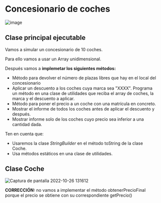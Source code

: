 # Concesionario de coches

![image](https://user-images.githubusercontent.com/91023374/203345701-5d1910f1-6945-4ca9-b356-c872f6837b88.png)


## Clase principal ejecutable

Vamos a simular un concesionario de 10 coches.

Para ello vamos a usar un Array unidimensional.

Después vamos a **implemetar los siguientes métodos:**

- Método para devolver el número de plazas libres que hay en el local del concesionario
- Aplicar un descuento a los coches cuya marca sea "XXXX". Programa un método en una clase de utilidades que reciba el array de coches, la marca y el descuento a aplicar.
- Método para poner el precio a un coche con una matrícula en concreto.
- Mostrar el informe de todos los coches antes de aplicar el descuento y después. 
- Mostrar informe solo de los coches cuyo precio sea inferior a una cantidad dada. 

Ten en cuenta que:

- Usaremos la clase *StringBuilder* en el método toString de la clase Coche.
- Usa métodos estáticos en una clase de utilidades.

## Clase Coche

![Captura de pantalla 2022-10-26 131612](https://user-images.githubusercontent.com/91023374/198013155-93bb7641-2bb6-49dc-a9d5-b8890909ffae.jpg)

**CORRECCIÓN:** no vamos a implementar el método obtenerPrecioFinal porque el precio se obtiene con su correspondiente getPrecio()
